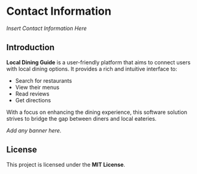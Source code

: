 # Contact Information

_Insert Contact Information Here_

## Introduction

**Local Dining Guide** is a user-friendly platform that aims to connect users with local dining options. It provides a rich and intuitive interface to:

- Search for restaurants
- View their menus
- Read reviews
- Get directions

With a focus on enhancing the dining experience, this software solution strives to bridge the gap between diners and local eateries.

_Add any banner here._

## License

This project is licensed under the **MIT License**.
